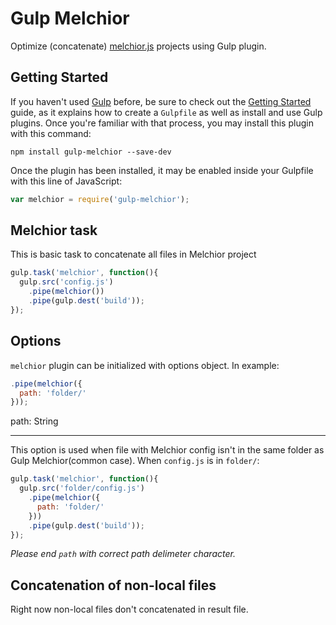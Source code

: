 Gulp Melchior
=============

Optimize (concatenate) [melchior.js](https://github.com/voronianski/melchior.js) projects using Gulp plugin.

Getting Started
---------------

If you haven't used [Gulp](http://gulpjs.com/) before, be sure to check out the [Getting Started](https://github.com/gulpjs/gulp/blob/master/docs/getting-started.md#getting-started) guide, as it explains how to create a `Gulpfile` as well as install and use Gulp plugins. Once you're familiar with that process, you may install this plugin with this command:

```shell
npm install gulp-melchior --save-dev
```

Once the plugin has been installed, it may be enabled inside your Gulpfile with this line of JavaScript:

```js
var melchior = require('gulp-melchior');
```

Melchior task
-------------

This is basic task to concatenate all files in Melchior project

```js
gulp.task('melchior', function(){
  gulp.src('config.js')
    .pipe(melchior())
    .pipe(gulp.dest('build'));
});
```

Options
-------

`melchior` plugin can be initialized with options object. In example:

```js
.pipe(melchior({
  path: 'folder/'
}));
```

path: String
____________

This option is used when file with Melchior config isn't in the same folder as Gulp Melchior(common case). When `config.js` is in `folder/`:

```js
gulp.task('melchior', function(){
  gulp.src('folder/config.js')
    .pipe(melchior({
      path: 'folder/'
    }))
    .pipe(gulp.dest('build'));
});
```

*Please end `path` with correct path delimeter character.*

Concatenation of non-local files
--------------------------------

Right now non-local files don't concatenated in result file.